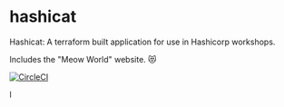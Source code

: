 # hashicat
Hashicat: A terraform built application for use in Hashicorp workshops.

Includes the "Meow World" website. 😻


[![CircleCI](https://circleci.com/gh/hashicorp/hashicat-azure.svg?style=svg)](https://circleci.com/gh/hashicorp/hashicat-azure)

l
